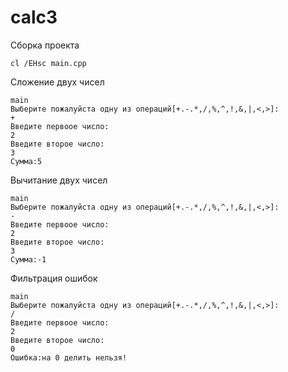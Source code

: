 # calc3

Сборка проекта
```
cl /EHsc main.cpp
```

Сложение двух чисел
```
main
Выберите пожалуйста одну из операций[+.-.*,/,%,^,!,&,|,<,>]:
+
Введите первоое число:
2
Введите второе число:
3
Сумма:5
```

Вычитание двух чисел
```
main
Выберите пожалуйста одну из операций[+.-.*,/,%,^,!,&,|,<,>]:
-
Введите первоое число:
2
Введите второе число:
3
Сумма:-1
```
Фильтрация ошибок
```
main
Выберите пожалуйста одну из операций[+.-.*,/,%,^,!,&,|,<,>]:
/
Введите первоое число:
2
Введите второе число:
0
Ошибка:на 0 делить нельзя!
```
